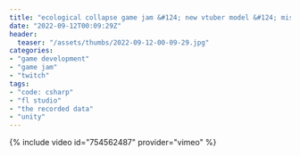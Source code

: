 ```yaml
---
title: "ecological collapse game jam &#124; new vtuber model &#124; mission failed &#124; day 10"
date: "2022-09-12T00:09:29Z"
header:
  teaser: "/assets/thumbs/2022-09-12-00-09-29.jpg"
categories:
- "game development"
- "game jam"
- "twitch"
tags:
- "code: csharp"
- "fl studio"
- "the recorded data"
- "unity"
---
```

{% include video id="754562487" provider="vimeo" %}
